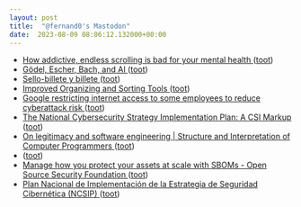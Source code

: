```yaml
---
layout: post
title:  "@fernand0's Mastodon"
date:  2023-08-09 08:06:12.132000+00:00
---
```

*  [How addictive, endless scrolling is bad for your mental health ](https://www.washingtonpost.com/science/2023/07/14/social-media-mental-crisis-youths) ([toot](https://mastodon.social/@fernand0/110858624835582413))
*  [Gödel, Escher, Bach, and AI ](https://www.theatlantic.com/ideas/archive/2023/07/godel-escher-bach-geb-ai/674589) ([toot](https://mastodon.social/@fernand0/110858450147607746))
*  [Sello-billete y billete ](https://avecesunafoto.wordpress.com/2023/08/08/sello-billete-y-billete) ([toot](https://mastodon.social/@fernand0/110855231750921828))
*  [Improved Organizing and Sorting Tools ](https://blog.instapaper.com/post/72382734210084044) ([toot](https://mastodon.social/@fernand0/110855111042469101))
*  [Google restricting internet access to some employees to reduce cyberattack risk ](https://www.cnbc.com/2023/07/18/google-restricting-internet-access-to-some-employees-for-security.htm) ([toot](https://mastodon.social/@fernand0/110855023257689715))
*  [The National Cybersecurity Strategy Implementation Plan: A CSI Markup ](https://dfrlab.org/2023/07/18/national-cybersecurity-strategy-implementation-plan-markup) ([toot](https://mastodon.social/@fernand0/110854753579130855))
*  [
On legitimacy and software engineering \| Structure and Interpretation of Computer Programmers	 ](https://www.sicpers.info/2023/07/on-legitimacy-and-software-engineering) ([toot](https://mastodon.social/@fernand0/110854373545257567))
*  [ ](https://ieji.de/@GatOscuro) ([toot](https://mastodon.social/@fernand0/110854252959160453))
*  [Manage how you protect your assets at scale with SBOMs - Open Source Security Foundation ](https://openssf.org/blog/2023/07/21/manage-how-you-protect-your-assets-at-scale-with-sboms) ([toot](https://mastodon.social/@fernand0/110854156200876365))
*  [Plan Nacional de Implementación de la Estrategia de Seguridad Cibernética (NCSIP) ](https://blog.segu-info.com.ar) ([toot](https://mastodon.social/@fernand0/110854040181680306))
